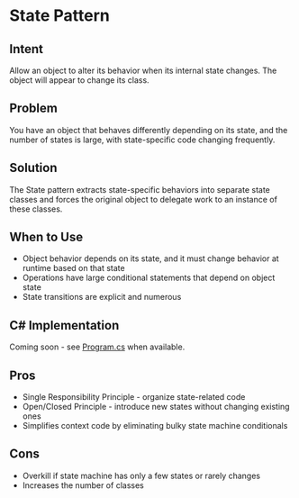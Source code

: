 # State Pattern

## Intent
Allow an object to alter its behavior when its internal state changes. The object will appear to change its class.

## Problem
You have an object that behaves differently depending on its state, and the number of states is large, with state-specific code changing frequently.

## Solution
The State pattern extracts state-specific behaviors into separate state classes and forces the original object to delegate work to an instance of these classes.

## When to Use
- Object behavior depends on its state, and it must change behavior at runtime based on that state
- Operations have large conditional statements that depend on object state
- State transitions are explicit and numerous

## C# Implementation
Coming soon - see [Program.cs](./Program.cs) when available.

## Pros
- Single Responsibility Principle - organize state-related code
- Open/Closed Principle - introduce new states without changing existing ones
- Simplifies context code by eliminating bulky state machine conditionals

## Cons
- Overkill if state machine has only a few states or rarely changes
- Increases the number of classes

